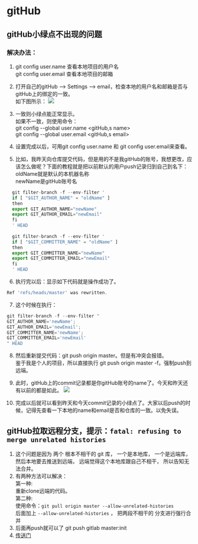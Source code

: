 # gitHub 

## gitHub小绿点不出现的问题
### 解决办法：
1. git config user.name 查看本地项目的用户名 <br />
  git config user.email  查看本地项目的邮箱
2. 打开自己的gitHub --> Settings --> email，检查本地的用户名和邮箱是否与gitHub上的绑定的一致。
<br />如下图所示：
![](https://i.loli.net/2019/06/15/5d046c37eea9247345.png)
3. 一致则小绿点能正常显示。<br />
如果不一致，则使用命令：<br />git config --global user.name <gitHub,s name><br />git config --global user.email <gitHub,s email>
4. 设置完成以后，可用git config user.name 和 git config user.email来查看。

5. 比如，我昨天向仓库提交代码，但是用的不是我gitHub的账号，我想更改，应该怎么做呢？下面的教程就是把以前默认的用户push记录归到自己到名下：<br/>
oldName就是默认的本机器名称<br />
newName是gitHub账号名
``` js
  git filter-branch -f --env-filter '
  if [ "$GIT_AUTHOR_NAME" = "oldName" ]
  then
  export GIT_AUTHOR_NAME="newName"
  export GIT_AUTHOR_EMAIL="newEmail"
  fi
  ' HEAD
  
  git filter-branch -f --env-filter '
  if [ "$GIT_COMMITTER_NAME" = "oldName" ]
  then
  export GIT_COMMITTER_NAME="newName"
  export GIT_COMMITTER_EMAIL="newEmail"
  fi
  ' HEAD
```
6. 执行完以后：显示如下代码就是操作成功了。
``` js
Ref 'refs/heads/master' was rewritten.
```

7. 这个时候在执行：
``` js
git filter-branch -f --env-filter "
GIT_AUTHOR_NAME='newName';
GIT_AUTHOR_EMAIL='newEmail';
GIT_COMMITTER_NAME='newName';
GIT_COMMITTER_EMAIL='newEmail'
" HEAD
```

8. 然后重新提交代码：git push origin master。但是有冲突会报错。
<br />鉴于我是个人的项目，所以直接执行 git push origin master -f。强制push到远端。

9. 此时，gitHub上的commit记录都是你gitHub账号的name了。今天和昨天还有以前的都是如此。
![](https://i.loli.net/2019/06/15/5d0474550fa6413175.png)

10. 完成以后就可以看到昨天和今天commit记录的小绿点了。大家以后push的时候，记得先查看一下本地的name和email是否和仓库的一致。以免失误。


## gitHub拉取远程分支，提示：```fatal: refusing to merge unrelated histories```
1. 这个问题是因为 两个 根本不相干的 git 库， 一个是本地库， 一个是远端库， 然后本地要去推送到远端， 远端觉得这个本地库跟自己不相干， 所以告知无法合并。
2. 有两种方法可以解决：
  <br />第一种:<br />
  重新clone远端的代码。
   <br />第二种:<br />
  使用命令：```git pull origin master --allow-unrelated-histories``` <br />
  后面加上 ```--allow-unrelated-histories``` ， 把两段不相干的 分支进行强行合并
3. 后面再push就可以了 git push gitlab master:init
4. [传送门](https://www.centos.bz/2018/03/git-%E5%87%BA%E7%8E%B0-fatal-refusing-to-merge-unrelated-histories-%E9%94%99%E8%AF%AF/)

